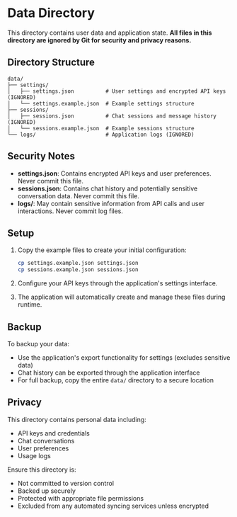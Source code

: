 # Data Directory

This directory contains user data and application state. **All files in this directory are ignored by Git for security and privacy reasons.**

## Directory Structure

```
data/
├── settings/
│   ├── settings.json          # User settings and encrypted API keys (IGNORED)
│   └── settings.example.json  # Example settings structure
├── sessions/
│   ├── sessions.json          # Chat sessions and message history (IGNORED)
│   └── sessions.example.json  # Example sessions structure
└── logs/                      # Application logs (IGNORED)
```

## Security Notes

- **settings.json**: Contains encrypted API keys and user preferences. Never commit this file.
- **sessions.json**: Contains chat history and potentially sensitive conversation data. Never commit this file.
- **logs/**: May contain sensitive information from API calls and user interactions. Never commit log files.

## Setup

1. Copy the example files to create your initial configuration:
   ```bash
   cp settings.example.json settings.json
   cp sessions.example.json sessions.json
   ```

2. Configure your API keys through the application's settings interface.

3. The application will automatically create and manage these files during runtime.

## Backup

To backup your data:
- Use the application's export functionality for settings (excludes sensitive data)
- Chat history can be exported through the application interface
- For full backup, copy the entire `data/` directory to a secure location

## Privacy

This directory contains personal data including:
- API keys and credentials
- Chat conversations
- User preferences
- Usage logs

Ensure this directory is:
- Not committed to version control
- Backed up securely
- Protected with appropriate file permissions
- Excluded from any automated syncing services unless encrypted